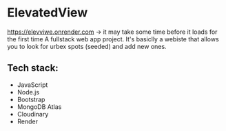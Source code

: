 # ElevatedView
https://elevviwe.onrender.com -> it may take some time before it loads for the first time
A fullstack web app project. It's basiclly a webiste that allows you to look for urbex spots (seeded) and add new ones.
## Tech stack:
- JavaScript
- Node.js
- Bootstrap
- MongoDB Atlas
- Cloudinary
- Render
